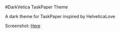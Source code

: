 #DarkVetica TaskPaper Theme

A dark theme for TaskPaper inspired by HelveticaLove

Screenshot: [Here](https://github.com/marshallmick007/DarkVetica/raw/17acc7389cb0ccf02e221801a646d5b0de81178e/screeny.png)
